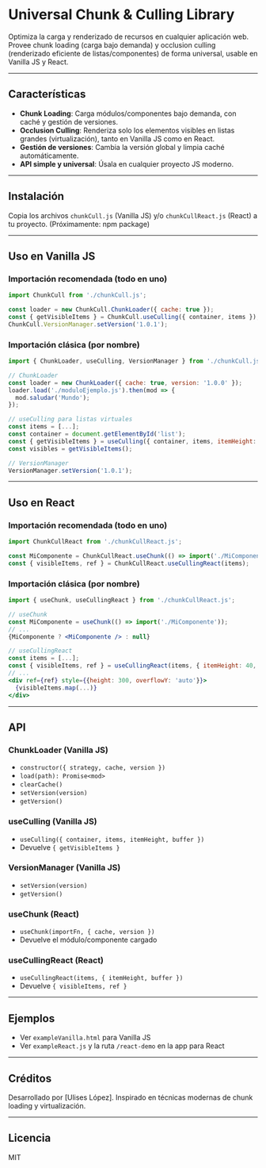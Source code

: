 # Universal Chunk & Culling Library

Optimiza la carga y renderizado de recursos en cualquier aplicación web. Provee chunk loading (carga bajo demanda) y occlusion culling (renderizado eficiente de listas/componentes) de forma universal, usable en Vanilla JS y React.

---

## Características
- **Chunk Loading**: Carga módulos/componentes bajo demanda, con caché y gestión de versiones.
- **Occlusion Culling**: Renderiza solo los elementos visibles en listas grandes (virtualización), tanto en Vanilla JS como en React.
- **Gestión de versiones**: Cambia la versión global y limpia caché automáticamente.
- **API simple y universal**: Úsala en cualquier proyecto JS moderno.

---

## Instalación

Copia los archivos `chunkCull.js` (Vanilla JS) y/o `chunkCullReact.js` (React) a tu proyecto. (Próximamente: npm package)

---

## Uso en Vanilla JS

### Importación recomendada (todo en uno)
```js
import ChunkCull from './chunkCull.js';

const loader = new ChunkCull.ChunkLoader({ cache: true });
const { getVisibleItems } = ChunkCull.useCulling({ container, items });
ChunkCull.VersionManager.setVersion('1.0.1');
```

### Importación clásica (por nombre)
```js
import { ChunkLoader, useCulling, VersionManager } from './chunkCull.js';

// ChunkLoader
const loader = new ChunkLoader({ cache: true, version: '1.0.0' });
loader.load('./moduloEjemplo.js').then(mod => {
  mod.saludar('Mundo');
});

// useCulling para listas virtuales
const items = [...];
const container = document.getElementById('list');
const { getVisibleItems } = useCulling({ container, items, itemHeight: 40, buffer: 5 });
const visibles = getVisibleItems();

// VersionManager
VersionManager.setVersion('1.0.1');
```

---

## Uso en React

### Importación recomendada (todo en uno)
```jsx
import ChunkCullReact from './chunkCullReact.js';

const MiComponente = ChunkCullReact.useChunk(() => import('./MiComponente'));
const { visibleItems, ref } = ChunkCullReact.useCullingReact(items);
```

### Importación clásica (por nombre)
```jsx
import { useChunk, useCullingReact } from './chunkCullReact.js';

// useChunk
const MiComponente = useChunk(() => import('./MiComponente'));
// ...
{MiComponente ? <MiComponente /> : null}

// useCullingReact
const items = [...];
const { visibleItems, ref } = useCullingReact(items, { itemHeight: 40, buffer: 5 });
// ...
<div ref={ref} style={{height: 300, overflowY: 'auto'}}>
  {visibleItems.map(...)}
</div>
```

---

## API

### ChunkLoader (Vanilla JS)
- `constructor({ strategy, cache, version })`
- `load(path): Promise<mod>`
- `clearCache()`
- `setVersion(version)`
- `getVersion()`

### useCulling (Vanilla JS)
- `useCulling({ container, items, itemHeight, buffer })`
- Devuelve `{ getVisibleItems }`

### VersionManager (Vanilla JS)
- `setVersion(version)`
- `getVersion()`

### useChunk (React)
- `useChunk(importFn, { cache, version })`
- Devuelve el módulo/componente cargado

### useCullingReact (React)
- `useCullingReact(items, { itemHeight, buffer })`
- Devuelve `{ visibleItems, ref }`

---

## Ejemplos
- Ver `exampleVanilla.html` para Vanilla JS
- Ver `exampleReact.js` y la ruta `/react-demo` en la app para React

---

## Créditos
Desarrollado por [Ulises López].
Inspirado en técnicas modernas de chunk loading y virtualización.

---

## Licencia
MIT 